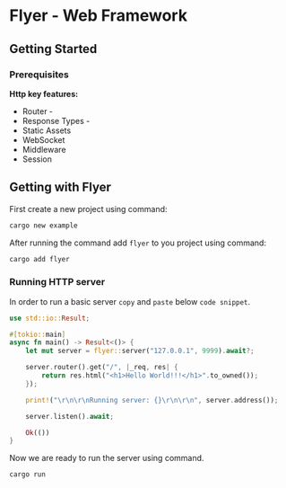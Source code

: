 # Flyer - Web Framework

## Getting Started

### Prerequisites

**Http key features:**

- Router         - 
- Response Types -
- Static Assets
- WebSocket
- Middleware
- Session


## Getting with Flyer

First create a new project using command:

```sh
cargo new example
```

After running the command add `flyer` to you project using command:

```sh
cargo add flyer
```

### Running HTTP server

In order to run a basic server `copy` and `paste` below `code snippet`.

```rs
use std::io::Result;

#[tokio::main]
async fn main() -> Result<()> {
    let mut server = flyer::server("127.0.0.1", 9999).await?;

    server.router().get("/", |_req, res| {
        return res.html("<h1>Hello World!!!</h1>".to_owned());
    });

    print!("\r\n\r\nRunning server: {}\r\n\r\n", server.address());

    server.listen().await;

    Ok(())
}
```

Now we are ready to run the server using command.

```sh
cargo run
```